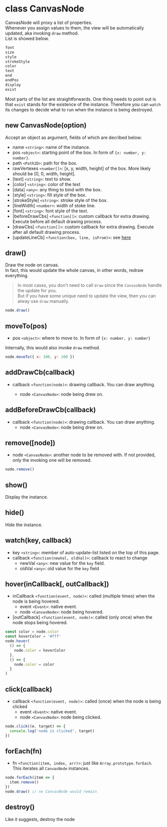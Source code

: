 # class CanvasNode

CanvasNode will proxy a list of properties.\
Whenever you assign values to them, the view will be automatically updated, aka invoking `draw` method.\
List is showed below.

```js
font
size
style
strokeStyle
color
text
end
endPos
display
exist
```

Most parts of the list are straightforwards. One thing needs to point out is that
`exist` stands for the existence of the instance.
Therefore you can `watch` its changes to decide what to run when the instance is being destroyed.

## new CanvasNode(option)

Accept an object as argument, fields of which are decribed below:

* name `<string>`: name of the instance.
* pos `<object>`: starting point of the box. In form of `{x: number, y: number}`.
* path `<Path2D>`: path for the box.
* rawVertexes `<number[]>`: [x, y, width, height] of the box. More likely should be [0, 0, width, height].
* [text] `<string>`: text to show.
* [color] `<string>`: color of the text
* [data] `<any>`: any thing to bind with the box.
* [style] `<string>`: fill style of the box.
* [strokeStyle] `<string>`: stroke style of the box.
* [lineWidth] `<number>`: width of stoke line.
* [font] `<string>`: font style of the text.
* [beforeDrawCbs] `<function[]>`: custom callback for extra drawing. Execute before all default drawing process.
* [drawCbs] `<function[]>`: custom callback for extra drawing. Execute after all default drawing process.
* [updateLineCb] `<function(box, line, isFrom)>`: see [here](./updateLineCb.md)

## draw()

Draw the node on canvas.\
In fact, this would update the whole canvas, in other words, redraw everything.

> In most cases, you don't need to call `draw` since the `CanvasNode` handle the update for you.\
> But if you have some unique need to update the view, then you can alway use `draw` manually.

```js
node.draw()
```

## moveTo(pos)

* pos `<object>`: where to move to. In form of `{x: number, y: number}`

Internally, this would also invoke `draw` method.

```js
node.moveTo({ x: 100, y: 100 })
```

## addDrawCb(callback)

* callback `<function(node)>`: drawing callback. You can draw anything.

  * node `<CanvasNode>`: node being drew on.

## addBeforeDrawCb(callback)

* callback `<function(node)>`: drawing callback. You can draw anything.
  * node `<CanvasNode>`: node being drew on.

## remove([node])

* node `<CanvasNode>`: another node to be removed with. If not provided, only the invoking one will be removed.

```js
node.remove()
```

## show()

Display the instance.

## hide()

Hide the instance.

## watch(key, callback)

* key `<string>`: member of auto-update-list listed on the top of this page.
* callback `<function(newVal, oldVal)>`: callback to react to change
  * newVal `<any>`: new value for the `key` field.
  * oldVal `<any>`: old value for the `key` field

## hover(inCallback[, outCallback])

* inCallback `<function(event, node)>`: called (multiple times) when the node is being hovered.
  * event `<Event>`: native event.
  * node `<CanvasNode>`: node being hovered.
* [outCallback] `<function(event, node)>`: called (only once) when the node stops being hovered.

```js
const color = node.color
const hoverColor = '#fff'
node.hover(
  () => {
    node.color = hoverColor
  },
  () => {
    node.color = color
  }
)
```

## click(callback)

* callback `<function(event, node)>`: called (once) when the node is being clicked
  * event `<Event>`: native event.
  * node `<CanvasNode>`: node being clicked.

```js
node.click((e, target) => {
  console.log('node is clicked', target)
})
```

## forEach(fn)

* fn `<function(item, index, arr)>`: just like `Array.prototype.forEach`. This iterates all `CanvasNode` instances.

```js
node.forEach(item => {
  item.remove()
})
node.draw() // no CanvasNode would remain
```

## destroy()

Like it suggests, destroy the node
